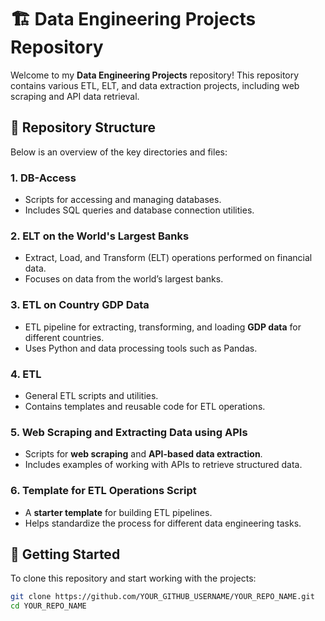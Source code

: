 
# 🏗️ Data Engineering Projects Repository

Welcome to my **Data Engineering Projects** repository! This repository contains various ETL, ELT, and data extraction projects, including web scraping and API data retrieval.

## 📂 Repository Structure

Below is an overview of the key directories and files:

### 1. **DB-Access**
   - Scripts for accessing and managing databases.
   - Includes SQL queries and database connection utilities.

### 2. **ELT on the World's Largest Banks**
   - Extract, Load, and Transform (ELT) operations performed on financial data.
   - Focuses on data from the world’s largest banks.

### 3. **ETL on Country GDP Data**
   - ETL pipeline for extracting, transforming, and loading **GDP data** for different countries.
   - Uses Python and data processing tools such as Pandas.

### 4. **ETL**
   - General ETL scripts and utilities.
   - Contains templates and reusable code for ETL operations.

### 5. **Web Scraping and Extracting Data using APIs**
   - Scripts for **web scraping** and **API-based data extraction**.
   - Includes examples of working with APIs to retrieve structured data.

### 6. **Template for ETL Operations Script**
   - A **starter template** for building ETL pipelines.
   - Helps standardize the process for different data engineering tasks.

## 🚀 Getting Started

To clone this repository and start working with the projects:

```sh
git clone https://github.com/YOUR_GITHUB_USERNAME/YOUR_REPO_NAME.git
cd YOUR_REPO_NAME
